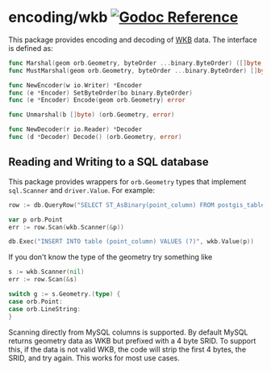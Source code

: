 # encoding/wkb [![Godoc Reference](https://pkg.go.dev/badge/github.com/paulmach/orb)](https://pkg.go.dev/github.com/paulmach/orb/encoding/wkb)

This package provides encoding and decoding of [WKB](https://en.wikipedia.org/wiki/Well-known_text_representation_of_geometry#Well-known_binary)
data. The interface is defined as:

```go
func Marshal(geom orb.Geometry, byteOrder ...binary.ByteOrder) ([]byte, error)
func MustMarshal(geom orb.Geometry, byteOrder ...binary.ByteOrder) []byte

func NewEncoder(w io.Writer) *Encoder
func (e *Encoder) SetByteOrder(bo binary.ByteOrder)
func (e *Encoder) Encode(geom orb.Geometry) error

func Unmarshal(b []byte) (orb.Geometry, error)

func NewDecoder(r io.Reader) *Decoder
func (d *Decoder) Decode() (orb.Geometry, error)
```

## Reading and Writing to a SQL database

This package provides wrappers for `orb.Geometry` types that implement
`sql.Scanner` and `driver.Value`. For example:

```go
row := db.QueryRow("SELECT ST_AsBinary(point_column) FROM postgis_table")

var p orb.Point
err := row.Scan(wkb.Scanner(&p))

db.Exec("INSERT INTO table (point_column) VALUES (?)", wkb.Value(p))
```

If you don't know the type of the geometry try something like

```go
s := wkb.Scanner(nil)
err := row.Scan(&s)

switch g := s.Geometry.(type) {
case orb.Point:
case orb.LineString:
}
```

Scanning directly from MySQL columns is supported. By default MySQL returns geometry
data as WKB but prefixed with a 4 byte SRID. To support this, if the data is not
valid WKB, the code will strip the first 4 bytes, the SRID, and try again.
This works for most use cases.
